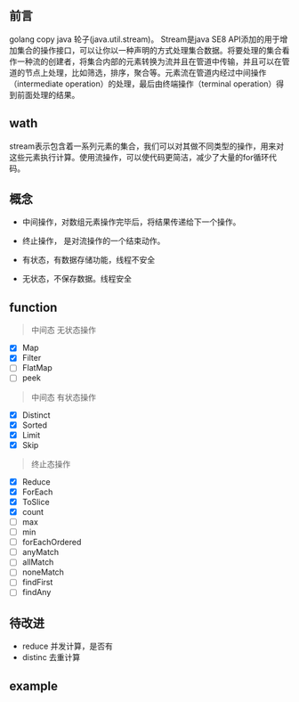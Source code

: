 ## 前言
golang copy java 轮子(java.util.stream)。
Stream是java SE8 API添加的用于增加集合的操作接口，可以让你以一种声明的方式处理集合数据。将要处理的集合看作一种流的创建者，将集合内部的元素转换为流并且在管道中传输，并且可以在管道的节点上处理，比如筛选，排序，聚合等。元素流在管道内经过中间操作（intermediate operation）的处理，最后由终端操作（terminal operation）得到前面处理的结果。

## wath
stream表示包含着一系列元素的集合，我们可以对其做不同类型的操作，用来对这些元素执行计算。使用流操作，可以使代码更简洁，减少了大量的for循环代码。

## 概念
- 中间操作，对数组元素操作完毕后，将结果传递给下一个操作。

- 终止操作， 是对流操作的一个结束动作。

- 有状态，有数据存储功能，线程不安全

- 无状态，不保存数据。线程安全

## function
> 中间态 无状态操作

- [x] Map
- [x] Filter
- [ ] FlatMap
- [ ] peek

> 中间态 有状态操作

- [x] Distinct
- [x] Sorted
- [x] Limit
- [x] Skip

> 终止态操作

- [x] Reduce
- [x] ForEach
- [x] ToSlice
- [x] count
- [ ] max
- [ ] min
- [ ] forEachOrdered
- [ ] anyMatch
- [ ] allMatch
- [ ] noneMatch
- [ ] findFirst
- [ ] findAny

## 待改进
- reduce 并发计算，是否有
- distinc 去重计算

## example
